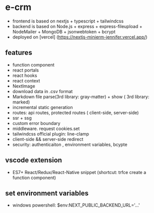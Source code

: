 # e-crm

- frontend is based on nextjs + typescript + tailwindcss
- backend is based on Node.js + express + express-fileupload + NodeMailer + MongoDB + jsonwebtoken + bcrypt
- deployed on [vercel] (https://nextjs-minierm-jennifer.vercel.app/)

## features

- function component
- react portals
- react hooks
- react context
- NextImage
- download data in .csv format
- Markdown file parse(3rd library: gray-matter) + show ( 3rd library: marked)
- incremental static generation
- routes: api routes, protected routes ( client-side, server-side)
- ssr + ssg
- custom error boundary
- middleware. request cookies.set
- tailwindcss official plugin: line-clamp
- client-side && server-side redirect
- security: authenticaiton , environment variables, bcypte

## vscode extension

- ES7+ React/Redux/React-Native snippet (shortcut: trfce create a function component)

## set environment variables

- windows powershell: $env:NEXT_PUBLIC_BACKEND_URL='...'
